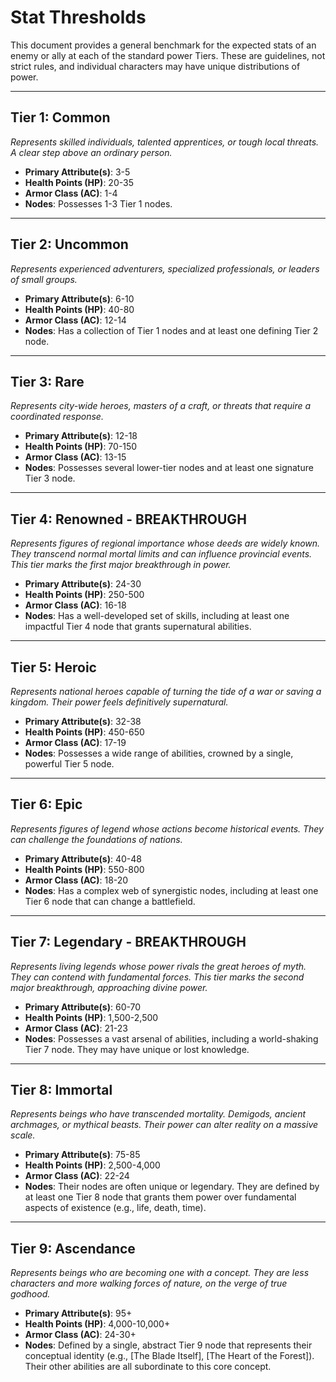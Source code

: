 # Stat Thresholds

This document provides a general benchmark for the expected stats of an enemy or ally at each of the standard power Tiers. These are guidelines, not strict rules, and individual characters may have unique distributions of power.

---

## Tier 1: Common
*Represents skilled individuals, talented apprentices, or tough local threats. A clear step above an ordinary person.*
- **Primary Attribute(s)**: 3-5
- **Health Points (HP)**: 20-35
- **Armor Class (AC)**: 1-4
- **Nodes**: Possesses 1-3 Tier 1 nodes.

---

## Tier 2: Uncommon
*Represents experienced adventurers, specialized professionals, or leaders of small groups.*
- **Primary Attribute(s)**: 6-10
- **Health Points (HP)**: 40-80
- **Armor Class (AC)**: 12-14
- **Nodes**: Has a collection of Tier 1 nodes and at least one defining Tier 2 node.

---

## Tier 3: Rare
*Represents city-wide heroes, masters of a craft, or threats that require a coordinated response.*
- **Primary Attribute(s)**: 12-18
- **Health Points (HP)**: 70-150
- **Armor Class (AC)**: 13-15
- **Nodes**: Possesses several lower-tier nodes and at least one signature Tier 3 node.

---

## Tier 4: Renowned - **BREAKTHROUGH**
*Represents figures of regional importance whose deeds are widely known. They transcend normal mortal limits and can influence provincial events. This tier marks the first major breakthrough in power.*
- **Primary Attribute(s)**: 24-30 
- **Health Points (HP)**: 250-500
- **Armor Class (AC)**: 16-18
- **Nodes**: Has a well-developed set of skills, including at least one impactful Tier 4 node that grants supernatural abilities.

---

## Tier 5: Heroic
*Represents national heroes capable of turning the tide of a war or saving a kingdom. Their power feels definitively supernatural.*
- **Primary Attribute(s)**: 32-38
- **Health Points (HP)**: 450-650
- **Armor Class (AC)**: 17-19
- **Nodes**: Possesses a wide range of abilities, crowned by a single, powerful Tier 5 node.

---

## Tier 6: Epic
*Represents figures of legend whose actions become historical events. They can challenge the foundations of nations.*
- **Primary Attribute(s)**: 40-48
- **Health Points (HP)**: 550-800
- **Armor Class (AC)**: 18-20
- **Nodes**: Has a complex web of synergistic nodes, including at least one Tier 6 node that can change a battlefield.

---

## Tier 7: Legendary - **BREAKTHROUGH**
*Represents living legends whose power rivals the great heroes of myth. They can contend with fundamental forces. This tier marks the second major breakthrough, approaching divine power.*
- **Primary Attribute(s)**: 60-70
- **Health Points (HP)**: 1,500-2,500
- **Armor Class (AC)**: 21-23
- **Nodes**: Possesses a vast arsenal of abilities, including a world-shaking Tier 7 node. They may have unique or lost knowledge.

---

## Tier 8: Immortal
*Represents beings who have transcended mortality. Demigods, ancient archmages, or mythical beasts. Their power can alter reality on a massive scale.*
- **Primary Attribute(s)**: 75-85
- **Health Points (HP)**: 2,500-4,000
- **Armor Class (AC)**: 22-24
- **Nodes**: Their nodes are often unique or legendary. They are defined by at least one Tier 8 node that grants them power over fundamental aspects of existence (e.g., life, death, time).

---

## Tier 9: Ascendance
*Represents beings who are becoming one with a concept. They are less characters and more walking forces of nature, on the verge of true godhood.*
- **Primary Attribute(s)**: 95+
- **Health Points (HP)**: 4,000-10,000+
- **Armor Class (AC)**: 24-30+
- **Nodes**: Defined by a single, abstract Tier 9 node that represents their conceptual identity (e.g., [The Blade Itself], [The Heart of the Forest]). Their other abilities are all subordinate to this core concept.
